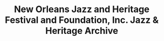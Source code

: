 ---
layout: repo
title: "New Orleans Jazz and Heritage Festival and Foundation, Inc. Jazz & Heritage Archive"
id: 25015
permalink: repos/25015/
---